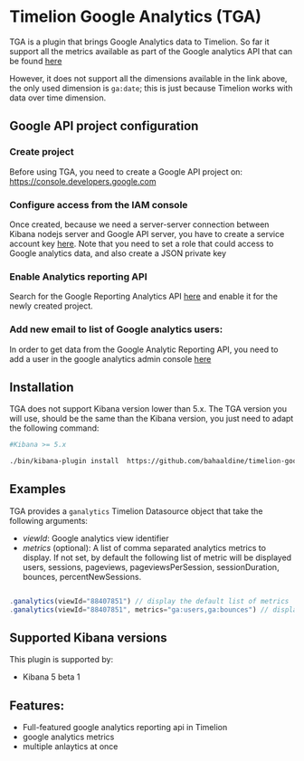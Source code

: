 # Timelion Google Analytics (TGA)

TGA is a plugin that brings Google Analytics data to Timelion.
So far it support all the metrics available as part of the Google analytics 
API that can be found [here](https://developers.google.com/analytics/devguides/reporting/core/dimsmets)

However, it does not support all the dimensions available in the link above, the only used dimension is `ga:date`; this is just because Timelion works with data over time dimension.

## Google API project configuration

### Create project

Before using TGA, you need to create a Google API project on:
https://console.developers.google.com

### Configure access from the IAM console

Once created, because we need a server-server connection between 
Kibana nodejs server and Google API server, you have to create a service account key [here](https://console.developers.google.com/permissions/serviceaccounts). Note that you need to set a role that could access to Google analytics data, and also create a JSON private key

### Enable Analytics reporting API

Search for the Google Reporting Analytics API [here](https://console.developers.google.com/apis/library) and enable it for the newly created project.

### Add new email to list of Google analytics users:

In order to get data from the Google Analytic Reporting API, you need to add a user in the google analytics admin console [here](https://support.google.com/analytics/answer/1009702?hl=en#Add)

## Installation

TGA does not support Kibana version lower than 5.x. The TGA version you will use, should be the same than the Kibana version, you just need to adapt the following command:

```sh
#Kibana >= 5.x

./bin/kibana-plugin install  https://github.com/bahaaldine/timelion-google-analytics/releases/download/version_name/timelion-google-major.minor.patch.zip

```

## Examples

TGA provides a `ganalytics` Timelion Datasource object that take the following arguments:

- *viewId*: Google analytics view identifier
- *metrics* (optional): A list of comma separated analytics metrics to display. If not set, by default the following list of metric will be displayed users, sessions, pageviews, pageviewsPerSession, sessionDuration, bounces, percentNewSessions.

```js

.ganalytics(viewId="88407851") // display the default list of metrics
.ganalytics(viewId="88407851", metrics="ga:users,ga:bounces") // display users traffic and bounces stats

```

## Supported Kibana versions

This plugin is supported by:

* Kibana 5 beta 1

## Features:

* Full-featured google analytics reporting api in Timelion
* google analytics metrics 
* multiple anlaytics at once 